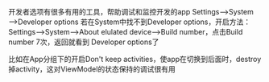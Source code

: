开发者选项有很多有用的工具，帮助调试和监控开发的app
Settings——>System——>Developer options
若在System中找不到Developer options，开启方法：
Settings——>System——>About elulated device——>Build number，点击Build number 7次，返回就看到 Developer options了

比如在App分组下的开启Don't keep activities，使app在切换到后面时，destroy掉activity，这对ViewModel的状态保持的调试很有用